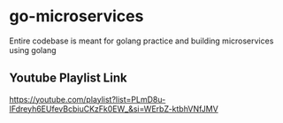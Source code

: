 # go-microservices
Entire codebase is meant for golang practice and building microservices using golang


## Youtube Playlist Link
https://youtube.com/playlist?list=PLmD8u-IFdreyh6EUfevBcbiuCKzFk0EW_&si=WErbZ-ktbhVNfJMV